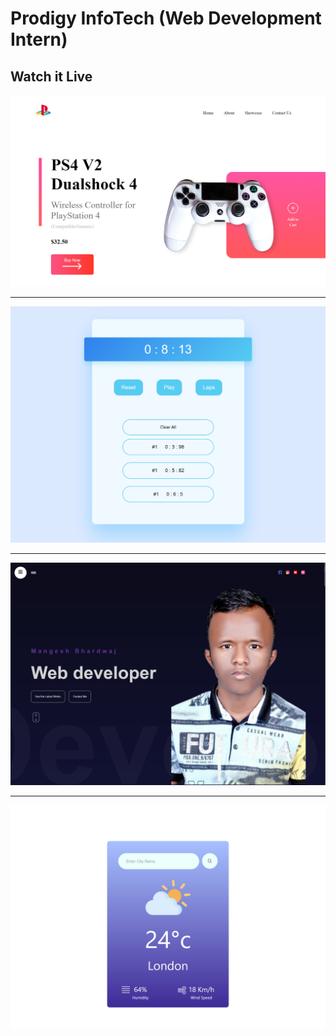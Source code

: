 # Prodigy InfoTech (Web Development Intern)

## Watch it Live

![Landing Page](/Preview/Landing%20Page.png)

---

![Stopwatch](/Preview/Stopwatch.png)

---

![Personal Portfolio](/Preview/Portfolio.png)

---

![Weather App](/Preview/Weather.png)